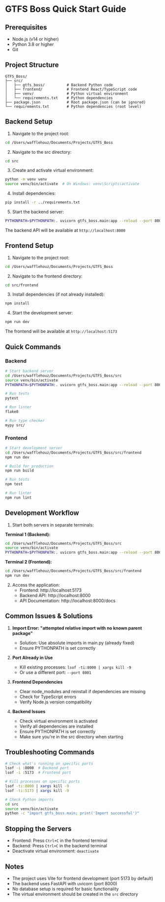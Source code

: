 # GTFS Boss Quick Start Guide

## Prerequisites

- Node.js (v14 or higher)
- Python 3.8 or higher
- Git

## Project Structure

```
GTFS_Boss/
├── src/
│   ├── gtfs_boss/          # Backend Python code
│   ├── frontend/           # Frontend React/TypeScript code
│   ├── venv/               # Python virtual environment
│   └── requirements.txt    # Python dependencies
├── package.json            # Root package.json (can be ignored)
└── requirements.txt        # Python dependencies (root level)
```

## Backend Setup

1. Navigate to the project root:
```bash
cd /Users/wafflehouz/Documents/Projects/GTFS_Boss
```

2. Navigate to the src directory:
```bash
cd src
```

3. Create and activate virtual environment:
```bash
python -m venv venv
source venv/bin/activate  # On Windows: venv\Scripts\activate
```

4. Install dependencies:
```bash
pip install -r ../requirements.txt
```

5. Start the backend server:
```bash
PYTHONPATH=$PYTHONPATH:. uvicorn gtfs_boss.main:app --reload --port 8000
```

The backend API will be available at `http://localhost:8000`

## Frontend Setup

1. Navigate to the project root:
```bash
cd /Users/wafflehouz/Documents/Projects/GTFS_Boss
```

2. Navigate to the frontend directory:
```bash
cd src/frontend
```

3. Install dependencies (if not already installed):
```bash
npm install
```

4. Start the development server:
```bash
npm run dev
```

The frontend will be available at `http://localhost:5173`

## Quick Commands

### Backend
```bash
# Start backend server
cd /Users/wafflehouz/Documents/Projects/GTFS_Boss/src
source venv/bin/activate
PYTHONPATH=$PYTHONPATH:. uvicorn gtfs_boss.main:app --reload --port 8000

# Run tests
pytest

# Run linter
flake8

# Run type checker
mypy src/
```

### Frontend
```bash
# Start development server
cd /Users/wafflehouz/Documents/Projects/GTFS_Boss/src/frontend
npm run dev

# Build for production
npm run build

# Run tests
npm test

# Run linter
npm run lint
```

## Development Workflow

1. Start both servers in separate terminals:

**Terminal 1 (Backend):**
```bash
cd /Users/wafflehouz/Documents/Projects/GTFS_Boss/src
source venv/bin/activate
PYTHONPATH=$PYTHONPATH:. uvicorn gtfs_boss.main:app --reload --port 8000
```

**Terminal 2 (Frontend):**
```bash
cd /Users/wafflehouz/Documents/Projects/GTFS_Boss/src/frontend
npm run dev
```

2. Access the application:
   - Frontend: http://localhost:5173
   - Backend API: http://localhost:8000
   - API Documentation: http://localhost:8000/docs

## Common Issues & Solutions

1. **Import Error: "attempted relative import with no known parent package"**
   - Solution: Use absolute imports in main.py (already fixed)
   - Ensure PYTHONPATH is set correctly

2. **Port Already in Use**
   - Kill existing processes: `lsof -ti:8000 | xargs kill -9`
   - Or use a different port: `--port 8001`

3. **Frontend Dependencies**
   - Clear node_modules and reinstall if dependencies are missing
   - Check for TypeScript errors
   - Verify Node.js version compatibility

4. **Backend Issues**
   - Check virtual environment is activated
   - Verify all dependencies are installed
   - Ensure PYTHONPATH is set correctly
   - Make sure you're in the src directory when starting

## Troubleshooting Commands

```bash
# Check what's running on specific ports
lsof -i :8000  # Backend port
lsof -i :5173  # Frontend port

# Kill processes on specific ports
lsof -ti:8000 | xargs kill -9
lsof -ti:5173 | xargs kill -9

# Check Python imports
cd src
source venv/bin/activate
python -c "import gtfs_boss.main; print('Import successful')"
```

## Stopping the Servers

- Frontend: Press `Ctrl+C` in the frontend terminal
- Backend: Press `Ctrl+C` in the backend terminal
- Deactivate virtual environment: `deactivate`

## Notes

- The project uses Vite for frontend development (port 5173 by default)
- The backend uses FastAPI with uvicorn (port 8000)
- No database setup is required for basic functionality
- The virtual environment should be created in the `src` directory 